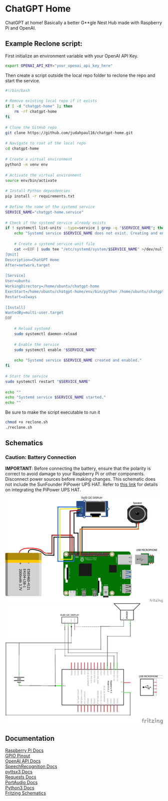 # ChatGPT Home
ChatGPT at home! Basically a better G**gle Nest Hub made with Raspberry Pi and OpenAI.

## Example Reclone script:
First initialize an environment variable with your OpenAI API Key.
```bash
export OPENAI_API_KEY="your_openai_api_key_here"
```
Then create a script outside the local repo folder to reclone the repo and start the service.
``` bash
#!/bin/bash

# Remove existing local repo if it exists
if [ -d "chatgpt-home" ]; then
    rm -rf chatgpt-home
fi

# Clone the GitHub repo
git clone https://github.com/judahpaul16/chatgpt-home.git

# Navigate to root of the local repo
cd chatgpt-home

# Create a virtual environment
python3 -m venv env

# Activate the virtual environment
source env/bin/activate

# Install Python dependencies
pip install -r requirements.txt

# Define the name of the systemd service
SERVICE_NAME="chatgpt-home.service"

# Check if the systemd service already exists
if ! systemctl list-units --type=service | grep -q "$SERVICE_NAME"; then
    echo "Systemd service $SERVICE_NAME does not exist. Creating and enabling it..."

    # Create a systemd service unit file
    cat <<EOF | sudo tee "/etc/systemd/system/$SERVICE_NAME" >/dev/null
[Unit]
Description=ChatGPT Home
After=network.target

[Service]
User=ubuntu
WorkingDirectory=/home/ubuntu/chatgpt-home
ExecStart=/home/ubuntu/chatgpt-home/env/bin/python /home/ubuntu/chatgpt-home/app.py
Restart=always

[Install]
WantedBy=multi-user.target
EOF

    # Reload systemd
    sudo systemctl daemon-reload

    # Enable the service
    sudo systemctl enable "$SERVICE_NAME"

    echo "Systemd service $SERVICE_NAME created and enabled."
fi

# Start the service
sudo systemctl restart "$SERVICE_NAME"

echo ""
echo "Systemd service $SERVICE_NAME started."
echo ""
```
Be sure to make the script executable to run it
```bash
chmod +x reclone.sh
./reclone.sh
```

## Schematics
### Caution: Battery Connection

**IMPORTANT**: Before connecting the battery, ensure that the polarity is correct to avoid damage to your Raspberry Pi or other components. Disconnect power sources before making changes. This schematic does not include the SunFounder PiPower UPS HAT. Refer to [this link](https://a.co/d/0Jq1sHp) for details on integrating the PiPower UPS HAT.

![Schematics](schematic_bb.png)
![Schematics](schematic_schem.png)

## Documentation
[Raspberry Pi Docs](https://www.raspberrypi.com/documentation)
<br>
[GPIO Pinout](https://www.raspberrypi.com/documentation/computers/images/GPIO-Pinout-Diagram-2.png)
<br>
[OpenAI API Docs](https://beta.openai.com/docs/introduction)
<br>
[SpeechRecognition Docs](https://pypi.org/project/SpeechRecognition/)
<br>
[pyttsx3 Docs](https://pypi.org/project/pyttsx3/)
<br>
[Requests Docs](https://pypi.org/project/requests/)
<br>
[PortAudio Docs](http://www.portaudio.com/docs/v19-doxydocs/index.html)
<br>
[Python3 Docs](https://docs.python.org/3/)
<br>
[Fritzing Schematics](https://fritzing.org/)
